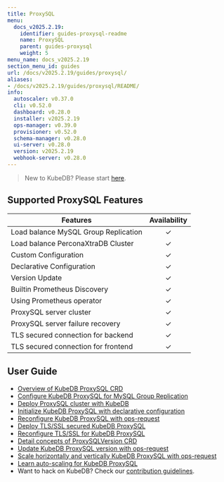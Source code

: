 ```yaml
---
title: ProxySQL
menu:
  docs_v2025.2.19:
    identifier: guides-proxysql-readme
    name: ProxySQL
    parent: guides-proxysql
    weight: 5
menu_name: docs_v2025.2.19
section_menu_id: guides
url: /docs/v2025.2.19/guides/proxysql/
aliases:
- /docs/v2025.2.19/guides/proxysql/README/
info:
  autoscaler: v0.37.0
  cli: v0.52.0
  dashboard: v0.28.0
  installer: v2025.2.19
  ops-manager: v0.39.0
  provisioner: v0.52.0
  schema-manager: v0.28.0
  ui-server: v0.28.0
  version: v2025.2.19
  webhook-server: v0.28.0
---
```


> New to KubeDB? Please start [here](/docs/v2025.2.19/README).

## Supported ProxySQL Features

| Features                             | Availability |
|--------------------------------------|:------------:|
| Load balance MySQL Group Replication |   &#10003;   |
| Load balance PerconaXtraDB Cluster   |   &#10003;   |
| Custom Configuration                 |   &#10003;   |
| Declarative Configuration            |   &#10003;   |
| Version Update                       |   &#10003;   |
| Builtin Prometheus Discovery         |   &#10003;   |
| Using Prometheus operator            |   &#10003;   |
| ProxySQL server cluster              |   &#10003;   |
| ProxySQL server failure recovery     |   &#10003;   |
| TLS secured connection for backend   |   &#10003;   |
| TLS secured connection for frontend  |   &#10003;   |

## User Guide

- [Overview of KubeDB ProxySQL CRD](/docs/v2025.2.19/guides/proxysql/concepts/proxysql/) 
- [Configure KubeDB ProxySQL for MySQL Group Replication](/docs/v2025.2.19/guides/proxysql/quickstart/mysqlgrp/)
- [Deploy ProxySQL cluster with KubeDB](/docs/v2025.2.19/guides/proxysql/clustering/proxysql-cluster/) 
- [Initialize KubeDB ProxySQL with declarative configuration](/docs/v2025.2.19/guides/proxysql/concepts/declarative-configuration/) 
- [Reconfigure KubeDB ProxySQL with ops-request](/docs/v2025.2.19/guides/proxysql/concepts/opsrequest/)
- [Deploy TLS/SSL secured KubeDB ProxySQL](/docs/v2025.2.19/guides/proxysql/tls/configure/)
- [Reconfigure TLS/SSL for KubeDB ProxySQL](/docs/v2025.2.19/guides/proxysql/reconfigure-tls/cluster/)
- [Detail concepts of ProxySQLVersion CRD](/docs/v2025.2.19/guides/proxysql/concepts/proxysql-version/)
- [Update KubeDB ProxySQL version with ops-request](/docs/v2025.2.19/guides/proxysql/update-version/cluster/)
- [Scale horizontally and vertically KubeDB ProxySQL with ops-request](/docs/v2025.2.19/guides/proxysql/scaling/horizontal-scaling/cluster/)
- [Learn auto-scaling for KubeDB ProxySQL](/docs/v2025.2.19/guides/proxysql/autoscaler/compute/cluster/)
- Want to hack on KubeDB? Check our [contribution guidelines](/docs/v2025.2.19/CONTRIBUTING).
